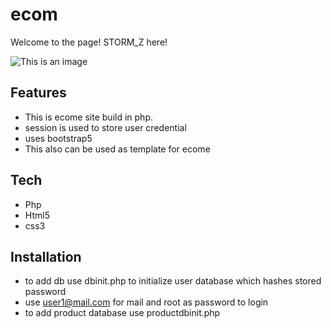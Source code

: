 # ecom

Welcome to the page! STORM_Z here!

![This is an image](https://myoctocat.com/assets/images/base-octocat.svg)

 
 ## Features
  + This is ecome site build in php.
  + session is used to store user credential
  + uses bootstrap5
  + This also can be used as template for ecome
  
 ## Tech
 + Php
 + Html5
 + css3
 
 ## Installation
 + to add db use dbinit.php to initialize user database which hashes stored password
 + use user1@mail.com for mail and root as password to login
 + to add product database use productdbinit.php
